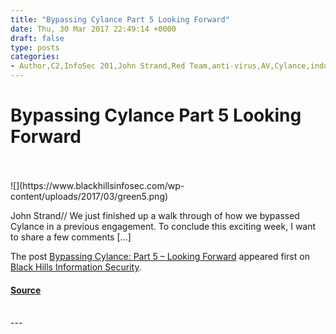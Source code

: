 ```yaml
---
title: "Bypassing Cylance Part 5 Looking Forward"
date: Thu, 30 Mar 2017 22:49:14 +0000
draft: false
type: posts
categories: 
- Author,C2,InfoSec 201,John Strand,Red Team,anti-virus,AV,Cylance,industry trends
---
```

# Bypassing Cylance Part 5 Looking Forward

<br/>

<br/>
![](https://www.blackhillsinfosec.com/wp-content/uploads/2017/03/green5.png)

John Strand// We just finished up a walk through of how we bypassed Cylance in a previous engagement. To conclude this exciting week, I want to share a few comments \[…\]

The post [Bypassing Cylance: Part 5 – Looking Forward](https://www.blackhillsinfosec.com/bypassing-cylance-part-5-looking-forward/) appeared first on [Black Hills Information Security](https://www.blackhillsinfosec.com).

#### [Source](https://www.blackhillsinfosec.com/bypassing-cylance-part-5-looking-forward/)

<br/>
---
